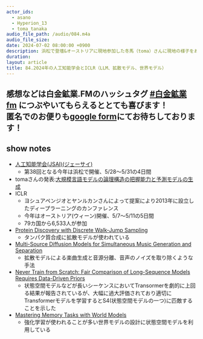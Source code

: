 ```yaml
---
actor_ids:
  - asano
  - Hyperion_13
  - toma_tanaka
audio_file_path: /audio/084.m4a
audio_file_size: 
date: 2024-07-02 08:00:00 +0900
description: 浜松で登壇&オーストリアに現地参加した冬馬（toma）さんに現地の様子をお話してもらいました
duration: 
layout: article
title: 84.2024年の人工知能学会とICLR（LLM、拡散モデル、世界モデル） 
---
```

感想などは白金鉱業.FMのハッシュタグ [#白金鉱業fm](https://twitter.com/search?q=%23%E7%99%BD%E9%87%91%E9%89%B1%E6%A5%ADfm&src=typed_query) につぶやいてもらえるととても喜びます！  
匿名でのお便りも[google form](https://forms.gle/pRVNhjrhk8F88T228)にてお待ちしております！  
---

## show notes
 - [人工知能学会(JSAI)(ジェーサイ)](https://confit.atlas.jp/guide/event/jsai2024/top)
    - 第38回となる今年は浜松で開催、5/28～5/31の4日間
 - tomaさんの発表:[大規模言語モデルの論理構造の把握能力と予測モデルの生成](https://confit.atlas.jp/guide/event/jsai2024/subject/1B3-GS-2-03/detail?lang=ja)
 - ICLR
    - ヨシュアペンジオとヤンルカンさんによって提案により2013年に設立したディープラーニングのカンファレンス
    - 今年はオーストリア(ウィーン)開催、5/7〜5/11の5日間
    - 79カ国から6,533人が参加
 - [Protein Discovery with Discrete Walk-Jump Sampling](https://arxiv.org/abs/2306.12360)
   - タンパク質合成に拡散モデルが使われている
 - [Multi-Source Diffusion Models for Simultaneous Music Generation and Separation](https://arxiv.org/abs/2302.02257)
    - 拡散モデルによる楽曲生成と音源分離、音声のノイズを取り除くような手法
 - [Never Train from Scratch: Fair Comparison of Long-Sequence Models Requires Data-Driven Priors](https://openreview.net/pdf?id=PdaPky8MUn)
   - 状態空間モデルなどが長いシーケンスにおいてTransormerを劇的に上回る結果が報告されているが、大幅に過大評価されており適切にTransformerモデルを学習するとS4(状態空間モデルの一つ)に匹敵することを示した
 - [Mastering Memory Tasks with World Models](https://arxiv.org/abs/2403.04253)
   - 強化学習が使われることが多い世界モデルの設計に状態空間モデルを利用している
